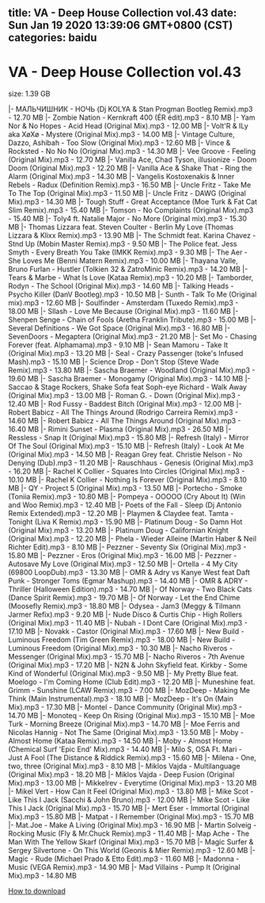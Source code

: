 
title: VA - Deep House Collection vol.43
date: Sun Jan 19 2020 13:39:06 GMT+0800 (CST)    
categories: baidu
---

# VA - Deep House Collection vol.43
size: 1.39 GB
 
 
|- МАЛЬЧИШНИК - НОЧЬ (Dj KOLYA & Stan Progman Bootleg Remix).mp3 - 12.70 MB
|- Zombie Nation  - Kernkraft 400 (ÉR édit).mp3 - 8.10 MB
|- Yam Nor & No Hopes - Acid Head (Original Mix).mp3 - 12.00 MB
|- Volt'R & ILy aka XøXø - Mystere (Original Mix).mp3 - 14.00 MB
|- Vintage Culture, Dazzo, Ashibah - Too Slow (Original Mix).mp3 - 12.60 MB
|- Vince & Rocksted - No No No (Original Mix).mp3 - 14.30 MB
|- Vee Groove - Feeling (Original Mix).mp3 - 12.70 MB
|- Vanilla Ace, Chad Tyson, illusionize - Doom Doom (Original Mix).mp3 - 12.20 MB
|- Vanilla Ace & Shake That - Ring the Alarm (Original Mix).mp3 - 14.30 MB
|- Vangelis Kostoxenakis & Inner Rebels - Radux (Definition Remix).mp3 - 16.50 MB
|- Uncle Fritz - Take Me To The Top (Original Mix).mp3 - 11.50 MB
|- Uncle Fritz  - DAWG (Original Mix).mp3 - 14.30 MB
|- Tough Stuff - Great Acceptance (Moe Turk & Fat Cat Slim Remix).mp3 - 15.40 MB
|- Tomson - No Complaints (Original Mix).mp3 - 15.40 MB
|- Toly4 ft. Natalie Major - No More (Original mix).mp3 - 15.30 MB
|- Thomas Lizzara feat. Steven Coulter - Berlin My Love (Thomas Lizzara & Klixx Remix).mp3 - 13.90 MB
|- The Schmidt feat. Karina Chavez  - Stnd Up  (Mobin Master  Remix).mp3 - 9.50 MB
|- The Police feat. Jess Smyth - Every Breath You Take (IMKK Remix).mp3 - 9.30 MB
|- The Aer - She Loves Me (Benni Matern Remix).mp3 - 10.00 MB
|- Thayana Valle, Bruno Furlan - Hustler (Tolkien 32 & ZatroMinic Remix).mp3 - 14.20 MB
|- Tears & Marbe - What Is Love (Kataa Remix).mp3 - 10.20 MB
|- Tamborder, Rodyn - The School (Original Mix).mp3 - 14.60 MB
|- Talking Heads - Psycho Killer (DanV Bootleg).mp3 - 10.50 MB
|- Sunth  - Talk To Me (Original mix).mp3 - 12.60 MB
|- Soulfinder - Amsterdam (Tuxedo Remix).mp3 - 18.00 MB
|- Sllash  - Love Me Because (Original Mix).mp3 - 11.60 MB
|- Shenpen Senge - Chain of Fools  (Aretha Franklin Tribute).mp3 - 15.00 MB
|- Several Definitions - We Got Space (Original Mix).mp3 - 16.80 MB
|- SevenDoors - Megaptera (Original Mix).mp3 - 21.20 MB
|- Set Mo - Chasing Forever (feat. Alphamama).mp3 - 9.10 MB
|- Sean Mamoru  - Take It (Original Mix).mp3 - 13.20 MB
|- Seal - Crazy Passenger (toke's Infused Mash).mp3 - 15.10 MB
|- Science Drop - Don't Stop (Steve Wade Remix).mp3 - 13.80 MB
|- Sascha Braemer - Woodland (Original Mix).mp3 - 19.60 MB
|- Sascha Braemer - Monogamy (Original Mix).mp3 - 14.10 MB
|- Saccao & Stage Rockers, Shake Sofa feat Soph-eye Richard - Walk Away (Original Mix).mp3 - 13.00 MB
|- Roman G. -  Down (Original Mix).mp3 - 12.40 MB
|- Rod Fussy - Baddest Bitch (Original Mix).mp3 - 12.00 MB
|- Robert Babicz - All The Things Around (Rodrigo Carreira Remix).mp3 - 14.60 MB
|- Robert Babicz - All The Things Around (Original Mix).mp3 - 16.40 MB
|- Rimini Sunset - Plasma (Original Mix).mp3 - 26.50 MB
|- Ressless - Snap It (Original Mix).mp3 - 15.80 MB
|- Refresh (Italy) - Mirror Of The Soul (Original Mix).mp3 - 15.10 MB
|- Refresh (Italy) - Look At Me (Original Mix).mp3 - 14.50 MB
|- Reagan Grey feat. Christie Nelson - No Denying (Dub).mp3 - 11.20 MB
|- Rauschhaus - Genesis (Original Mix).mp3 - 16.20 MB
|- Rachel K Collier - Squares Into Circles (Original Mix).mp3 - 10.10 MB
|- Rachel K Collier - Nothing Is Forever (Original Mix).mp3 - 8.10 MB
|- QY - Project 5 (Original Mix).mp3 - 13.50 MB
|- Portecho - Smoke (Toniia Remix).mp3 - 10.80 MB
|- Pompeya - OOOOO (Cry About It) (Win and Woo Remix).mp3 - 12.40 MB
|- Poets of the Fall - Sleep (Dj Antonio Remix Extended).mp3 - 12.20 MB
|- Playmen & Claydee feat. Tamta  - Tonight (Liva K Remix).mp3 - 15.90 MB
|- Platinum Doug - So Damn Hot (Original Mix).mp3 - 13.20 MB
|- Platinum Doug - Californian Knight (Original Mix).mp3 - 12.20 MB
|- Phela - Wieder Alleine (Martin Haber & Neil Richter Edit).mp3 - 8.10 MB
|- Pezzner - Seventy Six (Original Mix).mp3 - 15.80 MB
|- Pezzner - Eros (Original Mix).mp3 - 16.00 MB
|- Pezzner - Autosave My Love (Original Mix).mp3 - 12.50 MB
|- Ortella - 4 My City (69800 LoopDub).mp3 - 13.30 MB
|- OMR & Adry vs Kanye West feat Daft Punk - Stronger Toms (Egmar Mashup).mp3 - 14.40 MB
|- OMR & ADRY - Thriller  (Halloween Edition).mp3 - 14.70 MB
|- Of Norway - Two Black Cats (Dance Spirit Remix).mp3 - 19.70 MB
|- Of Norway - Let the End Chime (Moosefly Remix).mp3 - 18.80 MB
|- Odysea - Jam3 (Meggy & Tilmann Jarmer Refix).mp3 - 9.20 MB
|- Nude Disco & Curtis Chip - High Rollers (Original Mix).mp3 - 11.40 MB
|- Nubah - I Dont Care (Original Mix).mp3 - 17.10 MB
|- Novakk - Castor (Original Mix).mp3 - 17.60 MB
|- New Build - Luminous Freedom (Tim Green Remix).mp3 - 18.00 MB
|- New Build - Luminous Freedom (Original Mix).mp3 - 10.30 MB
|- Nacho Riveros - Messenger (Original Mix).mp3 - 15.70 MB
|- Nacho Riveros - 7th Avenue (Original Mix).mp3 - 17.20 MB
|- N2N & John Skyfield feat. Kirkby - Some Kind of Wonderful (Original Mix).mp3 - 9.50 MB
|- My Pretty Blue feat. Moelogo - I'm Coming Home (Club Edit).mp3 - 12.20 MB
|- Muneshine feat. Grimm - Sunshine (LCAW Remix).mp3 - 7.00 MB
|- MozDeep - Making Me Think (Main Instrumental).mp3 - 18.10 MB
|- MozDeep - It's On (Main Mix).mp3 - 17.30 MB
|- Montel - Dance Community (Original Mix).mp3 - 14.70 MB
|- Monoteq - Keep On Rising (Original Mix).mp3 - 15.10 MB
|- Moe Turk - Morning Breeze (Original Mix).mp3 - 14.70 MB
|- Moe Ferris and Nicolas Hannig - Not The Same (Original Mix).mp3 - 13.50 MB
|- Moby - Almost Home (Kataa Remix).mp3 - 14.50 MB
|- Moby - Almost Home (Chemical Surf 'Epic End' Mix).mp3 - 14.40 MB
|- Milo S, OSA Ft. Mari  - Just A Fool (The Distance & Riddick Remix).mp3 - 15.60 MB
|- Milena - One, two, three (Original Mix).mp3 - 8.10 MB
|- Miklos Vajda - Multilanguage (Original Mix).mp3 - 18.20 MB
|- Miklos Vajda - Deep Fusion (Original Mix).mp3 - 13.00 MB
|- Mikkelrev - Everytime (Original Mix).mp3 - 13.20 MB
|- Mikel Vert  - How Can It Feel (Original Mix).mp3 - 13.80 MB
|- Mike Scot - Like This I Jack (Sacchi & John Bruno).mp3 - 12.00 MB
|- Mike Scot - Like This I Jack (Original Mix).mp3 - 15.70 MB
|- Mert Eser - Immortal (Original Mix).mp3 - 15.80 MB
|- Matpat - I Remember (Original Mix).mp3 - 15.70 MB
|- Mat.Joe - Make A Living (Original Mix).mp3 - 16.90 MB
|- Martin Solveig - Rocking Music (Fly & Mr.Chuck Remix).mp3 - 11.40 MB
|- Map Ache - The Man With The Yellow Skarf (Original Mix).mp3 - 15.70 MB
|- Magic Surfer & Sergey Silvertone - On This World (Geonis & Mier Remix).mp3 - 12.60 MB
|- Magic - Rude (Michael Prado & Etto Edit).mp3 - 11.60 MB
|- Madonna - Music (VEGA Remix).mp3 - 14.90 MB
|- Mad Villains - Pump It (Original Mix).mp3 - 14.80 MB

[How to download](https://bpcam.bemobtrk.com/go/2ceec3aa-1ca2-46d6-b9ff-aaa5c184517c?jno=473)